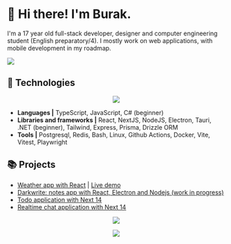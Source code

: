 # 🌠 Hi there! I'm Burak.

I'm a 17 year old full-stack developer, designer and computer engineering student (English preparatory/4). I mostly work on web applications, with mobile development in my roadmap.

<a href="https://twitter.com/codingwithburak">
        <img src="https://skillicons.dev/icons?i=twitter&theme=dark" />
</a>

## 🔧 Technologies

<p align="center">
  <a href="https://skillicons.dev">
    <img src="https://skillicons.dev/icons?i=ts,js,cs,react,postgres,electron,express,nextjs,nodejs,tailwind,tauri,docker,linux,dotnet,bash,vite&theme=dark&perline=8" />
  </a>
</p>

-   **Languages |** TypeScript, JavaScript, C# (beginner)
-   **Libraries and frameworks |** React, NextJS, NodeJS, Electron, Tauri, .NET (beginner), Tailwind, Express, Prisma, Drizzle ORM
-   **Tools |** Postgresql, Redis, Bash, Linux, Github Actions, Docker, Vite, Vitest, Playwright

## 📚 Projects

-   [Weather app with React](https://github.com/astudentinearth/weather-app) | [Live demo](https://astudentinearth.github.io/weather-app)
-   [Darkwrite: notes app with React, Electron and Nodejs (work in progress)](https://github.com/astudentinearth/darkwrite)
-   [Todo application with Next 14](https://github.com/todo-server)
-   [Realtime chat application with Next 14](https://github.com/astudentinearth/next14-chat-app)

<p align="center">
    <img src="https://github-readme-stats.vercel.app/api?username=astudentinearth&show_icons=true&theme=tokyonight"/>

</p>

<p align="center">
    <img src="https://github-readme-stats.vercel.app/api/top-langs/?username=astudentinearth&layout=compact&theme=tokyonight"/>
</p>

